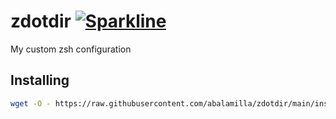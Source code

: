 # zdotdir [![Sparkline](https://stars.medv.io/abalamilla/zdotdir.svg)](https://stars.medv.io/abalamilla/zdotdir)
My custom zsh configuration

## Installing
```zsh
wget -O - https://raw.githubusercontent.com/abalamilla/zdotdir/main/install.sh | zsh
```
